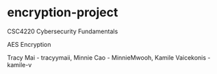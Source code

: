 # encryption-project
CSC4220 Cybersecurity Fundamentals 

AES Encryption

Tracy Mai - tracyymaii,
Minnie Cao - MinnieMwooh,
Kamile Vaicekonis - kamile-v
